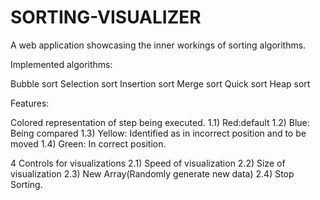 # SORTING-VISUALIZER

A web application showcasing the inner workings of sorting algorithms.

Implemented algorithms:

Bubble sort
Selection sort
Insertion sort
Merge sort
Quick sort
Heap sort

Features:

Colored representation of step being executed. 1.1) Red:default 1.2) Blue: Being compared 1.3) Yellow: Identified as in incorrect position and to be moved 1.4) Green: In correct position.

4 Controls for visualizations 2.1) Speed of visualization  2.2) Size of visualization 2.3) New Array(Randomly generate new data) 2.4) Stop Sorting.